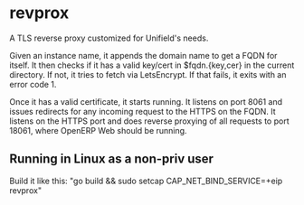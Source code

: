 # revprox

A TLS reverse proxy customized for Unifield's needs.

Given an instance name, it appends the domain name to get a FQDN for
itself. It then checks if it has a valid key/cert in $fqdn.{key,cer}
in the current directory. If not, it tries to fetch via LetsEncrypt.
If that fails, it exits with an error code 1.

Once it has a valid certificate, it starts running. It listens on port
8061 and issues redirects for any incoming request to the HTTPS on
the FQDN. It listens on the HTTPS port and does reverse proxying of all
requests to port 18061, where OpenERP Web should be running.

## Running in Linux as a non-priv user

Build it like this: "go build && sudo setcap CAP_NET_BIND_SERVICE=+eip revprox"